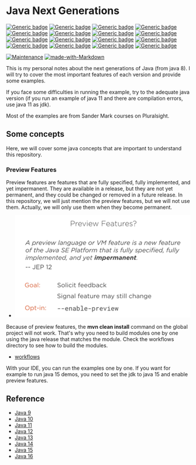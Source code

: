 # Java Next Generations

[![Generic badge](https://img.shields.io/badge/JAVA-Version_9-green.svg)](https://shields.io/)
[![Generic badge](https://img.shields.io/badge/JAVA-Version_10-red.svg)](https://shields.io/)
[![Generic badge](https://img.shields.io/badge/JAVA-Version_11-blue.svg)](https://shields.io/)
[![Generic badge](https://img.shields.io/badge/JAVA-Version_12-pink.svg)](https://shields.io/)
[![Generic badge](https://img.shields.io/badge/JAVA-Version_13-purple.svg)](https://shields.io/)
[![Generic badge](https://img.shields.io/badge/JAVA-Version_14-yellow.svg)](https://shields.io/)
[![Generic badge](https://img.shields.io/badge/JAVA-Version_15-aqua.svg)](https://shields.io/)
[![Generic badge](https://img.shields.io/badge/JAVA-Version_16-teal.svg)](https://shields.io/)
[![Generic badge](https://img.shields.io/badge/JAVA-Version_17-navy.svg)](https://shields.io/)
[![Generic badge](https://img.shields.io/badge/JAVA-Version_18-olive.svg)](https://shields.io/)
[![Generic badge](https://img.shields.io/badge/JAVA-Version_19-lime.svg)](https://shields.io/)
[![Generic badge](https://img.shields.io/badge/JAVA-Version_20-fuchsia.svg)](https://shields.io/)
[![Generic badge](https://img.shields.io/badge/JAVA-Version_21-maroon.svg)](https://shields.io/)
[![Generic badge](https://img.shields.io/badge/JAVA-Version_22-white.svg)](https://shields.io/)
[![Generic badge](https://img.shields.io/badge/JAVA-Version_23-silver.svg)](https://shields.io/)
[![Generic badge](https://img.shields.io/badge/JAVA-Version_24-white.svg)](https://shields.io/)

[![Maintenance](https://img.shields.io/badge/Maintained%3F-yes-green.svg)](https://shields.io/)
[![made-with-Markdown](https://img.shields.io/badge/Made%20with-Markdown-1f425f.svg)](http://commonmark.org)

This is my personal notes about the next generations of Java (from java 8). I will try to cover the most important features of each version and provide some examples.

If you face some difficulties in running the example, try to the adequate java version (if you run an example of java 11 and there are compilation errors, use java 11 as jdk).

Most of the examples are from Sander Mark courses on Pluralsight.

## Some concepts

Here, we will cover some java concepts that are important to understand this repository.

### Preview Features

Preview features are features that are fully specified, fully implemented, and yet impermanent. 
They are available in a release, but they are not yet permanent, and they could be changed or removed in a future release.
In this repository, we will just mention the preview features, but we will not use them.
Actually, we will only use them when they become permanent.

- ![preview-features.png](images%2Fpreview-features.png)

Because of preview features, the **mvn clean install** command on the global project will not work. That's why you need to build modules one by one using the java
release that matches the module.
Check the workflows directory to see how to build the modules.
- [workflows](.github/workflows)

With your IDE, you can run the examples one by one.
If you want for example to run java 15 demos, you need to set the jdk to java 15 and enable preview features.

## Reference

- [Java 9](https://app.pluralsight.com/library/courses/java-9-whats-new/table-of-contents)
- [Java 10](https://app.pluralsight.com/library/courses/whats-new-java-10-local-variable-type-inference/table-of-contents)
- [Java 11](https://app.pluralsight.com/library/courses/java-11-whats-new/table-of-contents)
- [Java 12](https://app.pluralsight.com/library/courses/java-12-whats-new/table-of-contents)
- [Java 13](https://app.pluralsight.com/library/courses/whats-new-in-java-13/table-of-contents)
- [Java 14](https://app.pluralsight.com/library/courses/java-14-whats-new/table-of-contents)
- [Java 15](https://app.pluralsight.com/library/courses/java-15-whats-new/table-of-contents)
- [Java 16](https://app.pluralsight.com/library/courses/java-16-whats-new/table-of-contents)